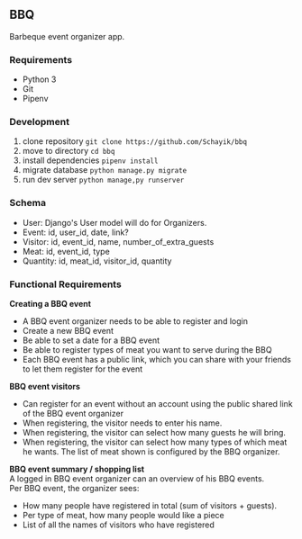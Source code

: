 
## BBQ
Barbeque event organizer app.

### Requirements
* Python 3
* Git
* Pipenv

### Development
1. clone repository `git clone https://github.com/Schayik/bbq`
2. move to directory `cd bbq`
3. install dependencies `pipenv install`
4. migrate database `python manage.py migrate`
5. run dev server `python manage,py runserver`

### Schema
* User: Django's User model will do for Organizers.
* Event: id, user_id, date, link?
* Visitor: id, event_id, name, number_of_extra_guests
* Meat: id, event_id, type
* Quantity: id, meat_id, visitor_id, quantity

### Functional Requirements
**Creating a BBQ event**
* A BBQ event organizer needs to be able to register and login
* Create a new BBQ event
* Be able to set a date for a BBQ event
* Be able to register types of meat you want to serve during the BBQ
* Each BBQ event has a public link, which you can share with your friends to let them register for the event

**BBQ event visitors**
* Can register for an event without an account using the public shared link of the BBQ event organizer
* When registering, the visitor needs to enter his name.
* When registering, the visitor can select how many guests he will bring.
* When registering, the visitor can select how many types of which meat he wants. The list of meat shown is configured by the BBQ organizer.

**BBQ event summary / shopping list**  
A logged in BBQ event organizer can an overview of his BBQ events.  
Per BBQ event, the organizer sees:
* How many people have registered in total (sum of visitors + guests).
* Per type of meat, how many people would like a piece
* List of all the names of visitors who have registered